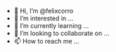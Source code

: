 - 👋 Hi, I’m @felixcorro
- 👀 I’m interested in ...
- 🌱 I’m currently learning ...
- 💞️ I’m looking to collaborate on ...
- 📫 How to reach me ...

<!---
felixcorro/felixcorro is a ✨ special ✨ repository because its `README.md` (this file) appears on your GitHub profile.
You can click the Preview link to take a look at your changes.
--->
